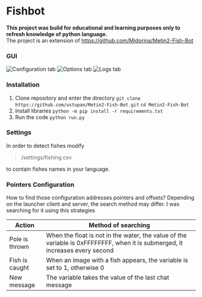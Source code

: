 # Fishbot

**This project was build for educational and learning purposes only to refresh knowledge of python language.**  
The project is an extension of https://github.com/Midorina/Metin2-Fish-Bot 

### GUI

![Configuration tab](https://postimg.cc/hQ7yvWwK)
![Options tab](https://postimg.cc/N9xTxNHR)
![Logs tab](https://postimg.cc/2L6q7Cmf)

### Installation

 1. Clone repository and enter the directory
`git clone https://github.com/ustupan/Metin2-Fish-Bot.git`
`cd Metin2-Fish-Bot`
 2. Install libraries
 `python -m pip install -r requirements.txt`
 3. Run the code
 `python run.py`

### Settings
In order to detect fishes modify 

> /settings/fishing.csv

to contain fishes names in your language.


### Pointers Configuration

How to find those configuration addresses pointers and offsets? 
Depending on the launcher client and server, the search method may differ.
I was searching for it using this strategies


|                Action                          |Method of searching                         |
|-----------------------------------------------|-----------------------------|
|Pole is thrown|When the float is not in the water, the value of the variable is 0xFFFFFFFF, when it is submerged, it increases every second             |
|Fish is caught|When an image with a fish appears, the variable is set to 1, otherwise 0            |
|New message|The variable takes the value of the last chat message|
